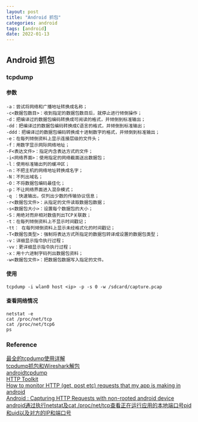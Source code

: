 ```yaml
---
layout: post
title: "Android 抓包"
categories: android
tags: [android]
date: 2022-01-13
---
```


## Android 抓包

### tcpdump

#### 参数

	-a：尝试将网络和广播地址转换成名称； 
	-c<数据包数目>：收到指定的数据包数目后，就停止进行倾倒操作； 
	-d：把编译过的数据包编码转换成可阅读的格式，并倾倒到标准输出； 
	-dd：把编译过的数据包编码转换成C语言的格式，并倾倒到标准输出； 
	-ddd：把编译过的数据包编码转换成十进制数字的格式，并倾倒到标准输出； 
	-e：在每列倾倒资料上显示连接层级的文件头； 
	-f：用数字显示网际网络地址； 
	-F<表达文件>：指定内含表达方式的文件； 
	-i<网络界面>：使用指定的网络截面送出数据包； 
	-l：使用标准输出列的缓冲区； 
	-n：不把主机的网络地址转换成名字； 
	-N：不列出域名； 
	-O：不将数据包编码最佳化； 
	-p：不让网络界面进入混杂模式； 
	-q ：快速输出，仅列出少数的传输协议信息； 
	-r<数据包文件>：从指定的文件读取数据包数据； 
	-s<数据包大小>：设置每个数据包的大小； 
	-S：用绝对而非相对数值列出TCP关联数； 
	-t：在每列倾倒资料上不显示时间戳记； 
	-tt： 在每列倾倒资料上显示未经格式化的时间戳记； 
	-T<数据包类型>：强制将表达方式所指定的数据包转译成设置的数据包类型； 
	-v：详细显示指令执行过程； 
	-vv：更详细显示指令执行过程； 
	-x：用十六进制字码列出数据包资料； 
	-w<数据包文件>：把数据包数据写入指定的文件。

#### 使用

	tcpdump -i wlan0 host <ip> -p -s 0 -w /sdcard/capture.pcap

#### 查看网络情况

	netstat -e
	cat /proc/net/tcp
	cat /proc/net/tcp6
	ps


### Reference
[最全的tcpdump使用详解](https://www.cnblogs.com/lvdongjie/p/10911564.html)  
[tcpdump抓包和Wireshark解包](https://www.cnblogs.com/domestique/p/8028405.html)  
[androidtcpdump](https://www.androidtcpdump.com/)  
[HTTP Toolkit](https://github.com/httptoolkit)  
[How to monitor HTTP (get, post etc) requests that my app is making in android](https://www.py4u.net/discuss/613265)  
[Android : Capturing HTTP Requests with non-rooted android device](https://stackoverflow.com/questions/17684936/android-capturing-http-requests-with-non-rooted-android-device)  
[android通过执行netstat及cat /proc/net/tcp查看正在运行应用的本地端口号pid和uid以及对方的IP和端口号](https://blog.csdn.net/haima1998/article/details/34434159)  
